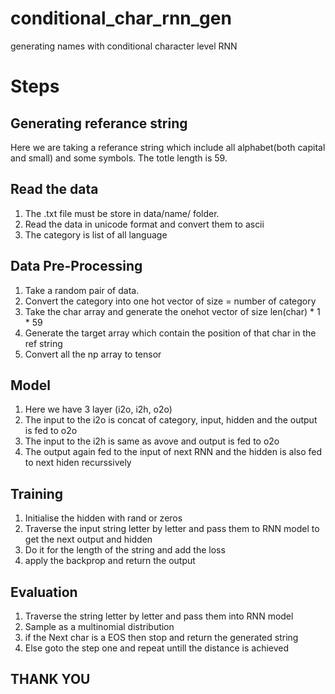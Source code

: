 # conditional_char_rnn_gen
 generating names with conditional character level RNN

# Steps

## Generating referance string
Here we are taking a referance string which include all alphabet(both capital and small) and some symbols. The totle length is 59.

## Read the data
1. The .txt file must be store in data/name/ folder.
2. Read the data in unicode format and convert them to ascii
3. The category is list of all language

## Data Pre-Processing
1. Take a random pair of data.
2. Convert the category into one hot vector of size = number of category
3. Take the char array and generate the onehot vector of size len(char) * 1 * 59
4. Generate the target array which contain the position of that char in the ref string
5. Convert all the np array to tensor

## Model
1. Here we have 3 layer (i2o, i2h, o2o)
2. The input to the i2o is concat of category, input, hidden and the output is fed to o2o
3. The input to the i2h is same as avove and output is fed to o2o
4. The output again fed to the input of next RNN and the hidden is also fed to next hiden recurssively

## Training
1. Initialise the hidden with rand or zeros
2. Traverse the input string letter by letter and pass them to RNN model to get the next output and hidden
3. Do it for the length of the string and add the loss
4. apply the backprop and return the output

## Evaluation
1. Traverse the string letter by letter and pass them into RNN model
2. Sample as a multinomial distribution
3. if the Next char is a EOS then stop and return the generated string
4. Else goto the step one and repeat untill the distance is achieved


## THANK YOU
